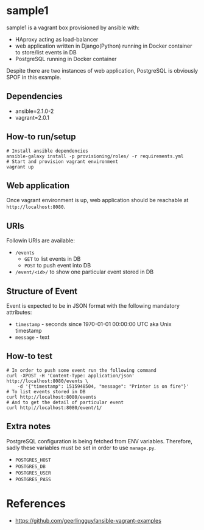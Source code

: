 # sample1

sample1 is a vagrant box provisioned by ansible with:

* HAproxy acting as load-balancer
* web application written in Django(Python) running in Docker container to
  store/list events in DB
* PostgreSQL running in Docker container

Despite there are two instances of web application, PostgreSQL is obviously
SPOF in this example.

## Dependencies

* ansible=2.1.0-2
* vagrant=2.0.1

## How-to run/setup

```
# Install ansible dependencies
ansible-galaxy install -p provisioning/roles/ -r requirements.yml
# Start and provision vagrant environment
vagrant up
```

## Web application

Once vagrant environment is up, web application should be reachable at
`http://localhost:8080`.

## URIs

Followin URIs are available:

* `/events`
  * `GET` to list events in DB
  * `POST` to push event into DB
* `/event/<id>/` to show one particular event stored in DB

## Structure of Event

Event is expected to be in JSON format with the following mandatory attributes:

* `timestamp` - seconds since 1970-01-01 00:00:00 UTC aka Unix timestamp
* `message` - text

## How-to test

```
# In order to push some event run the following command
curl -XPOST -H 'Content-Type: application/json' http://localhost:8080/events \
    -d '{"timestamp": 1515948504, "message": "Printer is on fire"}'
# To list events stored in DB
curl http://localhost:8080/events
# And to get the detail of particular event
curl http://localhost:8080/event/1/
```

## Extra notes

PostgreSQL configuration is being fetched from ENV variables. Therefore, sadly
these variables must be set in order to use `manage.py`.

* `POSTGRES_HOST`
* `POSTGRES_DB`
* `POSTGRES_USER`
* `POSTGRES_PASS`

# References

* https://github.com/geerlingguy/ansible-vagrant-examples
